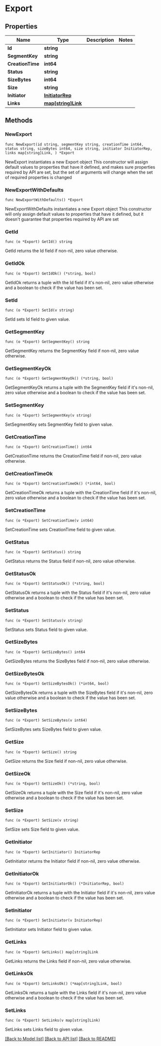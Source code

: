 # Export

## Properties

Name | Type | Description | Notes
------------ | ------------- | ------------- | -------------
**Id** | **string** |  | 
**SegmentKey** | **string** |  | 
**CreationTime** | **int64** |  | 
**Status** | **string** |  | 
**SizeBytes** | **int64** |  | 
**Size** | **string** |  | 
**Initiator** | [**InitiatorRep**](InitiatorRep.md) |  | 
**Links** | [**map[string]Link**](Link.md) |  | 

## Methods

### NewExport

`func NewExport(id string, segmentKey string, creationTime int64, status string, sizeBytes int64, size string, initiator InitiatorRep, links map[string]Link, ) *Export`

NewExport instantiates a new Export object
This constructor will assign default values to properties that have it defined,
and makes sure properties required by API are set, but the set of arguments
will change when the set of required properties is changed

### NewExportWithDefaults

`func NewExportWithDefaults() *Export`

NewExportWithDefaults instantiates a new Export object
This constructor will only assign default values to properties that have it defined,
but it doesn't guarantee that properties required by API are set

### GetId

`func (o *Export) GetId() string`

GetId returns the Id field if non-nil, zero value otherwise.

### GetIdOk

`func (o *Export) GetIdOk() (*string, bool)`

GetIdOk returns a tuple with the Id field if it's non-nil, zero value otherwise
and a boolean to check if the value has been set.

### SetId

`func (o *Export) SetId(v string)`

SetId sets Id field to given value.


### GetSegmentKey

`func (o *Export) GetSegmentKey() string`

GetSegmentKey returns the SegmentKey field if non-nil, zero value otherwise.

### GetSegmentKeyOk

`func (o *Export) GetSegmentKeyOk() (*string, bool)`

GetSegmentKeyOk returns a tuple with the SegmentKey field if it's non-nil, zero value otherwise
and a boolean to check if the value has been set.

### SetSegmentKey

`func (o *Export) SetSegmentKey(v string)`

SetSegmentKey sets SegmentKey field to given value.


### GetCreationTime

`func (o *Export) GetCreationTime() int64`

GetCreationTime returns the CreationTime field if non-nil, zero value otherwise.

### GetCreationTimeOk

`func (o *Export) GetCreationTimeOk() (*int64, bool)`

GetCreationTimeOk returns a tuple with the CreationTime field if it's non-nil, zero value otherwise
and a boolean to check if the value has been set.

### SetCreationTime

`func (o *Export) SetCreationTime(v int64)`

SetCreationTime sets CreationTime field to given value.


### GetStatus

`func (o *Export) GetStatus() string`

GetStatus returns the Status field if non-nil, zero value otherwise.

### GetStatusOk

`func (o *Export) GetStatusOk() (*string, bool)`

GetStatusOk returns a tuple with the Status field if it's non-nil, zero value otherwise
and a boolean to check if the value has been set.

### SetStatus

`func (o *Export) SetStatus(v string)`

SetStatus sets Status field to given value.


### GetSizeBytes

`func (o *Export) GetSizeBytes() int64`

GetSizeBytes returns the SizeBytes field if non-nil, zero value otherwise.

### GetSizeBytesOk

`func (o *Export) GetSizeBytesOk() (*int64, bool)`

GetSizeBytesOk returns a tuple with the SizeBytes field if it's non-nil, zero value otherwise
and a boolean to check if the value has been set.

### SetSizeBytes

`func (o *Export) SetSizeBytes(v int64)`

SetSizeBytes sets SizeBytes field to given value.


### GetSize

`func (o *Export) GetSize() string`

GetSize returns the Size field if non-nil, zero value otherwise.

### GetSizeOk

`func (o *Export) GetSizeOk() (*string, bool)`

GetSizeOk returns a tuple with the Size field if it's non-nil, zero value otherwise
and a boolean to check if the value has been set.

### SetSize

`func (o *Export) SetSize(v string)`

SetSize sets Size field to given value.


### GetInitiator

`func (o *Export) GetInitiator() InitiatorRep`

GetInitiator returns the Initiator field if non-nil, zero value otherwise.

### GetInitiatorOk

`func (o *Export) GetInitiatorOk() (*InitiatorRep, bool)`

GetInitiatorOk returns a tuple with the Initiator field if it's non-nil, zero value otherwise
and a boolean to check if the value has been set.

### SetInitiator

`func (o *Export) SetInitiator(v InitiatorRep)`

SetInitiator sets Initiator field to given value.


### GetLinks

`func (o *Export) GetLinks() map[string]Link`

GetLinks returns the Links field if non-nil, zero value otherwise.

### GetLinksOk

`func (o *Export) GetLinksOk() (*map[string]Link, bool)`

GetLinksOk returns a tuple with the Links field if it's non-nil, zero value otherwise
and a boolean to check if the value has been set.

### SetLinks

`func (o *Export) SetLinks(v map[string]Link)`

SetLinks sets Links field to given value.



[[Back to Model list]](../README.md#documentation-for-models) [[Back to API list]](../README.md#documentation-for-api-endpoints) [[Back to README]](../README.md)


